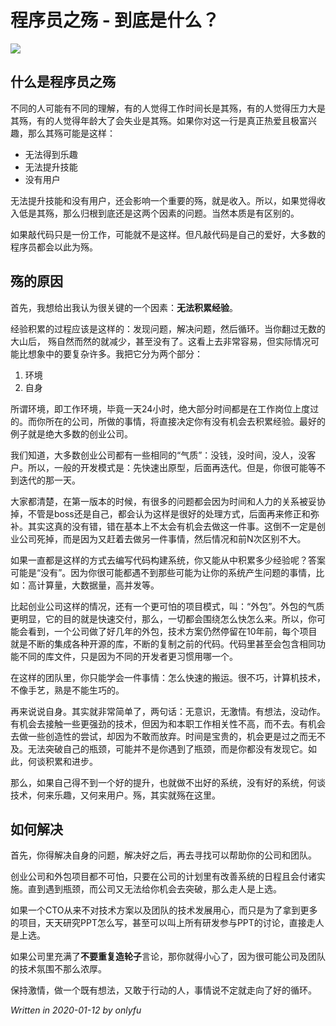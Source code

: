 # 程序员之殇 - 到底是什么？

![](https://www.colorgamer.com/usr/uploads/2020/01/1561980201.jpg)

## 什么是程序员之殇

不同的人可能有不同的理解，有的人觉得工作时间长是其殇，有的人觉得压力大是其殇，有的人觉得年龄大了会失业是其殇。如果你对这一行是真正热爱且极富兴趣，那么其殇可能是这样：

* 无法得到乐趣
* 无法提升技能
* 没有用户

无法提升技能和没有用户，还会影响一个重要的殇，就是收入。所以，如果觉得收入低是其殇，那么归根到底还是这两个因素的问题。当然本质是有区别的。

如果敲代码只是一份工作，可能就不是这样。但凡敲代码是自己的爱好，大多数的程序员都会以此为殇。

## 殇的原因

首先，我想给出我认为很关键的一个因素：**无法积累经验**。

经验积累的过程应该是这样的：发现问题，解决问题，然后循环。当你翻过无数的大山后， 殇自然而然的就减少，甚至没有了。这看上去非常容易，但实际情况可能比想象中的要复杂许多。我把它分为两个部分：

1. 环境
2. 自身

所谓环境，即工作环境，毕竟一天24小时，绝大部分时间都是在工作岗位上度过的。而你所在的公司，所做的事情，将直接决定你有没有机会去积累经验。最好的例子就是绝大多数的创业公司。

我们知道，大多数创业公司都有一些相同的“气质”：没钱，没时间，没人，没客户。所以，一般的开发模式是：先快速出原型，后面再迭代。但是，你很可能等不到迭代的那一天。

大家都清楚，在第一版本的时候，有很多的问题都会因为时间和人力的关系被妥协掉，不管是boss还是自己，都会认为这样是很好的处理方式，后面再来修正和弥补。其实这真的没有错，错在基本上不太会有机会去做这一件事。这倒不一定是创业公司死掉，而是因为又赶着去做另一件事情，然后情况和前N次区别不大。

如果一直都是这样的方式去编写代码构建系统，你又能从中积累多少经验呢？答案可能是“没有”。因为你很可能都遇不到那些可能为让你的系统产生问题的事情，比如：高计算量，大数据量，高并发等。

比起创业公司这样的情况，还有一个更可怕的项目模式，叫：“外包”。外包的气质更明显，它的目的就是快速交付，那么，一切都会围绕怎么快怎么来。所以，你可能会看到，一个公司做了好几年的外包，技术方案仍然停留在10年前，每个项目就是不断的集成各种开源的库，不断的复制之前的代码。代码里甚至会包含相同功能不同的库文件，只是因为不同的开发者更习惯用哪一个。

在这样的团队里，你只能学会一件事情：怎么快速的搬运。很不巧，计算机技术，不像手艺，熟是不能生巧的。

再来说说自身。其实就非常简单了，两句话：无意识，无激情。有想法，没动作。有机会去接触一些更强劲的技术，但因为和本职工作相关性不高，而不去。有机会去做一些创造性的尝试，却因为不敢而放弃。时间是宝贵的，机会更是过之而无不及。无法突破自己的瓶颈，可能并不是你遇到了瓶颈，而是你都没有发现它。如此，何谈积累和进步。

那么，如果自己得不到一个好的提升，也就做不出好的系统，没有好的系统，何谈技术，何来乐趣，又何来用户。殇，其实就殇在这里。

## 如何解决

首先，你得解决自身的问题，解决好之后，再去寻找可以帮助你的公司和团队。

创业公司和外包项目都不可怕，只要在公司的计划里有改善系统的日程且会付诸实施。直到遇到瓶颈，而公司又无法给你机会去突破，那么走人是上选。

如果一个CTO从来不对技术方案以及团队的技术发展用心，而只是为了拿到更多的项目，天天研究PPT怎么写，甚至可以叫上所有研发参与PPT的讨论，直接走人是上选。

如果公司里充满了**不要重复造轮子**言论，那你就得小心了，因为很可能公司及团队的技术氛围不那么浓厚。

保持激情，做一个既有想法，又敢于行动的人，事情说不定就走向了好的循环。

*Written in 2020-01-12 by onlyfu*